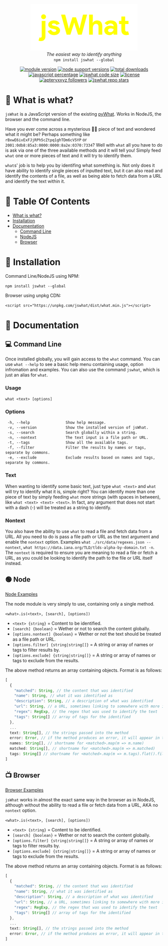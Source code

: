 <p align="center">
  <img alt="jsWhat" src=".github/logo.png"><br>
  <i>The easiest way to identify anything</i><br>
  <code>npm install jswhat --global</code>
</p>

<p align="center">
  <a href="https://github.com/apteryxxyz/jswhat/"><img alt="module version" src="https://img.shields.io/github/package-json/v/apteryxxyz/jswhat"></a>
  <a href="https://npmjs.com/package/jswhat"><img alt="node support versions" src="https://img.shields.io/node/v/jswhat"></a>
  <a href="https://npmjs.com/package/jswhat"><img alt="total downloads" src="https://img.shields.io/npm/dt/jswhat"></a>
  <br>
  <a href="https://github.com/apteryxxyz/jswhat/"><img alt="javascript percentage" src="https://img.shields.io/github/languages/top/apteryxxyz/jswhat"></a>
  <a href="https://bundlephobia.com/package/jswhat"><img alt="jswhat code size" src="https://img.shields.io/bundlephobia/minzip/jswhat"></a>
  <a href="https://github.com/apteryxxyz/jswhat/blob/main/LICENSE"><img alt="license" src="https://img.shields.io/npm/l/jswhat"></a>
  <br>
  <a href="https://github.com/apteryxxyz"><img alt="apteryxxyz followers" src="https://img.shields.io/github/followers/apteryxxyz?style=social"></a>
  <a href="https://github.com/apteryxxyz/jswhat"><img alt="jswhat repo stars" src="https://img.shields.io/github/stars/apteryxxyz/jswhat?style=social"></a>
</p>

# 🤔 What is what?

`jsWhat` is a JavaScript version of the existing [pyWhat](https://github.com/bee-san/pyWhat). Works in NodeJS, the browser and the command line.

Have you ever come across a mysterious 🧙‍♂️ piece of text and wondered what it might be? Perhaps something like `rBxwE6ivExFJjRPh5cZtpq1ghTDm6cV5YP` or `2001:0db8:85a3:0000:0000:8a2e:0370:7334`?
Well with `what` all you have to do is ask via one of the three available methods and it will tell you! Simply feed `what` one or more pieces of text and it will try to identify them.

`what`s' job is to help you by identifing what something is. Not only does it have ability to identify single pieces of inputted text, but it can also read and identify the contents of a file, as well as being able to fetch data from a URL and identify the text within it.

# 🏓 Table Of Contents

- [What is what?](-#what-is-what)
- [Installation](#-installation)
- [Documentation](#-documentation)
  - [Command Line](#-command-line)
  - [NodeJS](#-nodejs)
  - [Browser](#-browser)

# 📩 Installation

Command Line/NodeJS using NPM:

```npm install jswhat --global```

Browser using unpkg CDN:

```<script src="https://unpkg.com/jswhat/dist/what.min.js"></script>```

# 🍕 Documentation

## 💻 Command Line

Once installed globally, you will gain access to the `what` command. You can use `what --help` to see a basic help menu containing usage, option infromation and examples. You can also use the command `jswhat`, which is just an alias for `what`.

### Usage
`what <text> [options]`

### Options

```
 -h, --help                Show help message.
 -v, --version             Show the installed version of jsWhat.
 -s, --search              Search globally within a string.
 -n, --nontext             The text input is a file path or URL.
 -t, --tags                Show all the available tags.
 -f, --filter              Filter the results by names or tags, separate by commons.
 -e, --exclude             Exclude results based on names and tags, separate by commons.
```

### Text

When wanting to identify some basic text, just type `what <text>` and `what` will try to identify what it is, simple right?
You can identify more than one piece of text by simply feeding `what` more strings (with spaces in between), like `what <text> <text> <text>`. In fact, any argument that does not start with a dash (-) will be treated as a string to identify.

### Nontext

You also have the ability to use `what` to read a file and fetch data from a URL. All you need to do is pass a file path or URL as the text argument and enable the `nontext` option. Examples `what ./src/data/regexes.json --nontext`, `what https://data.iana.org/TLD/tlds-alpha-by-domain.txt -n`.
The `nontext` is required to ensure you are meaning to read a file or fetch a URL, as you could be looking to identify the path to the file or URL itself instead.

## 🟢 Node

[Node Examples](./examples/node.js)

The node module is very simply to use, containing only a single method.

`<what>.is(<text>, [search], [options])`
- `<text> {string}` = Content to be identified.
- `[search] {boolean}` = Wether or not to search the content globally.
- `[options.nontext] {boolean}` = Wether or not the text should be treated as a file path or URL.
- `[options.filter] {string|string[]}` = A string or array of names or tags to filter results by.
- `[options.exclude] {string|string[]}` = A string or array of names or tags to exclude from the results.

The above method returns an array containing objects. Format is as follows:

```js
[
  {
    "matched": String, // the content that was identified
    "name": String, // what it was identified as
    "description": String, // a description of what was identified
    "url": String, // a URL, sometimes linking to somewhere with more information
    "regex": RegExp, // the regex that was used to identify the text
    "tags": String[] // array of tags for the identified
  },
  ...
  text: String[], // the strings passed into the method
  error: Error, // if the method produces an error, it will appear in this property
  names: String[], // shortname for <matched>.map(m => m.name)
  matched: String[], // shortname for <matched>.map(m => m.matched)
  tags: String[] // shortname for <matched>.map(m => m.tags).flat().filter((m, i, s) => s.indexOf(m) === i)
]
```

## 📺 Browser

[Browser Examples](./examples/browser.html)

`jsWhat` works in almost the exact same way in the browser as in NodeJS, although without the ability to read a file or fetch data from a URL, AKA no `nontext` option.

`<what>.is(<text>, [search], [options])`
- `<text> {string}` = Content to be identified.
- `[search] {boolean}` = Wether or not to search the content globally.
- `[options.filter] {string|string[]}` = A string or array of names or tags to filter results by.
- `[options.exclude] {string|string[]}` = A string or array of names or tags to exclude from the results.

The above method returns an array containing objects. Format is as follows:

```js
[
  {
    "matched": String, // the content that was identified
    "name": String, // what it was identified as
    "description": String, // a description of what was identified
    "url": String, // a URL, sometimes linking to somewhere with more information
    "regex": RegExp, // the regex that was used to identify the text
    "tags": String[] // array of tags for the identified
  },
  ...
  text: String[], // the strings passed into the method
  error: Error, // if the method produces an error, it will appear in this property
]
```